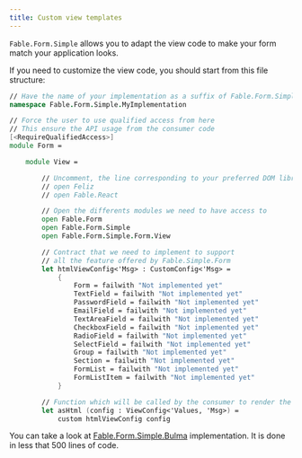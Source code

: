 ```yaml
---
title: Custom view templates
---
```


`Fable.Form.Simple` allows you to adapt the view code to make your form match your application looks.

If you need to customize the view code, you should start from this file structure:

```fsharp
// Have the name of your implementation as a suffix of Fable.Form.Simple
namespace Fable.Form.Simple.MyImplementation

// Force the user to use qualified access from here
// This ensure the API usage from the consumer code
[<RequireQualifiedAccess>]
module Form =

    module View =

        // Uncomment, the line corresponding to your preferred DOM library
        // open Feliz
        // open Fable.React

        // Open the differents modules we need to have access to
        open Fable.Form
        open Fable.Form.Simple
        open Fable.Form.Simple.Form.View

        // Contract that we need to implement to support
        // all the feature offered by Fable.Simple.Form
        let htmlViewConfig<'Msg> : CustomConfig<'Msg> =
            {
                Form = failwith "Not implemented yet"
                TextField = failwith "Not implemented yet"
                PasswordField = failwith "Not implemented yet"
                EmailField = failwith "Not implemented yet"
                TextAreaField = failwith "Not implemented yet"
                CheckboxField = failwith "Not implemented yet"
                RadioField = failwith "Not implemented yet"
                SelectField = failwith "Not implemented yet"
                Group = failwith "Not implemented yet"
                Section = failwith "Not implemented yet"
                FormList = failwith "Not implemented yet"
                FormListItem = failwith "Not implemented yet"
            }

        // Function which will be called by the consumer to render the form
        let asHtml (config : ViewConfig<'Values, 'Msg>) =
            custom htmlViewConfig config
```

You can take a look at [Fable.Form.Simple.Bulma](https://github.com/MangelMaxime/Fable.Form/blob/38a41274940e98a50b30d6991722d780ffe00189/packages/Fable.Form.Simple.Bulma/Form.fs) implementation. It is done in less that 500 lines of code.
